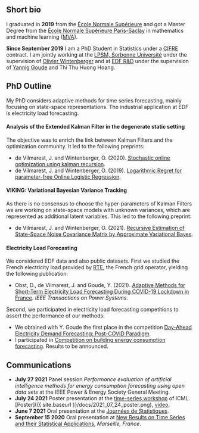 ## Short bio

I graduated in **2019** from the [École Normale Supérieure](https://www.ens.fr) and got a Master Degree from the [École Normale Supérieure Paris-Saclay](https://ens-paris-saclay.fr/en/) in mathematics and machine learning ([MVA](https://www.master-mva.com/)).

**Since September 2019** I am a PhD Student in Statistics under a [CIFRE](https://www.enseignementsup-recherche.gouv.fr/cid22130/les-cifre.html/) contract. I am jointly working at the [LPSM, Sorbonne Université](https://www.lpsm.paris/) under the supervision of [Olivier Wintenberger](http://wintenberger.fr/) and at [EDF R&D](https://www.edf.fr/groupe-edf/inventer-l-avenir-de-l-energie/r-d-un-savoir-faire-mondial) under the supervision of [Yannig Goude](https://www.imo.universite-paris-saclay.fr/~goude/about.html) and Thi Thu Huong Hoang.


## PhD Outline

My PhD considers adaptive methods for time series forecasting, mainly focusing on state-space representations. The industrial application at EDF is electricity load forecasting.

#### Analysis of the Extended Kalman Filter in the degenerate static setting 
The objective was to enrich the link between Kalman Filters and the optimization community. It led to the following preprints:
* de Vilmarest, J. and Wintenberger, O. (2020). [Stochastic online optimization using kalman recursion](https://arxiv.org/abs/2002.03636).
* de Vilmarest, J. and Wintenberger, O. (2019). [Logarithmic Regret for parameter-free Online Logistic Regression](https://arxiv.org/abs/1902.09803).

#### VIKING: Variational Bayesian Variance Tracking
As there is no consensus to choose the hyper-parameters of Kalman Filters we are working on state-space models with unknown variances, which are represented as additional latent variables. This led to the following preprint:
* de Vilmarest, J. and Wintenberger, O. (2021). [Recursive Estimation of State-Space Noise Covariance Matrix by Approximate Variational Bayes](https://arxiv.org/abs/2104.10777).

#### Electricity Load Forecasting
We considered EDF data and also public datasets. First we studied the French electricity load provided by [RTE](https://www.rte-france.com/), the French grid operator, yielding the following publication:
* Obst, D., de Vilmarest, J. and Goude, Y. (2021). [Adaptive Methods for Short-Term Electricity Load Forecasting During COVID-19 Lockdown in France](https://ieeexplore.ieee.org/abstract/document/9382417?casa_token=pIp_LDE7e0MAAAAA:F3lsUFypBN28V95VtTBd2NQyf7vr2hDmh77GlR4fkvmyvAprzuh5VqDV-nBS9jqIDVWHbxv2ecI6). *IEEE Transactions on Power Systems*.

Second, we participated in electricity load forecasting competitions to assert the performance of our methods:
* We obtained with Y. Goude the first place in the competition [Day-Ahead Electricity Demand Forecasting: Post-COVID Paradigm](https://ieee-dataport.org/competitions/day-ahead-electricity-demand-forecasting-post-covid-paradigm).
* I participated in [Competition on building energy consumption forecasting](http://www.gecad.isep.ipp.pt/smartgridcompetitions/). Results to be announced.


## Communications

* **July 27 2021** Panel session *Performance evaluation of artificial intelligence methods for energy consumption forecasting using open data sets* at the IEEE Power & Energy Society General Meeting.
* **July 24 2021** Poster presentation at the [time-series workshop](http://roseyu.com/time-series-workshop/) of ICML. [Poster]({{ site.baseurl }}/docs/2021_07_24_poster.png), [video](https://www.youtube.com/watch?v=2jkENYgQxTA).
* **June 7 2021** Oral presentation at the [Journées de Statistiques](https://jds2021.sciencesconf.org/).
* **September 15 2020** Oral presentation at [New Results on Time Series and their Statistical Applications](https://www.cirm-math.com/2233hybrid.html), *Marseille, France*.
